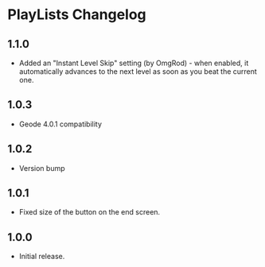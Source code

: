 # PlayLists Changelog

## 1.1.0
* Added an "Instant Level Skip" setting (by OmgRod) - when enabled, it automatically advances to the next level as soon as you beat the current one.

## 1.0.3
* Geode 4.0.1 compatibility

## 1.0.2
* Version bump

## 1.0.1
* Fixed size of the button on the end screen.

## 1.0.0
* Initial release.